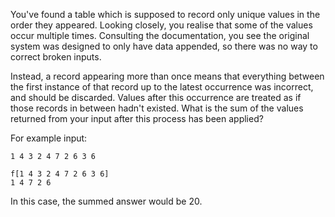 You've found a table which is supposed to record only unique values in the order they appeared. Looking closely, you realise that some of the values occur multiple times. Consulting the documentation, you see the original system was designed to only have data appended, so there was no way to correct broken inputs.

Instead, a record appearing more than once means that everything between the first instance of that record up to the latest occurrence was incorrect, and should be discarded. Values after this occurrence are treated as if those records in between hadn't existed. What is the sum of the values returned from your input after this process has been applied?

For example input:

```
1 4 3 2 4 7 2 6 3 6

f[1 4 3 2 4 7 2 6 3 6]
1 4 7 2 6

```

In this case, the summed answer would be 20.
